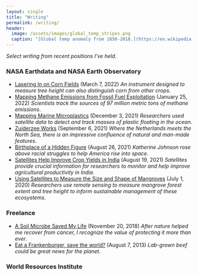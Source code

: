 ```yaml
---
layout: single
title: "Writing"
permalink: /writing/
header:
  image: /assets/images/global_temp_stripes.png
  caption: "[Global temp anomaly from 1850-2018.](https://en.wikipedia.org/wiki/Warming_stripes)"
---
```

*Select writing from recent positions I've held.*

### NASA Earthdata and NASA Earth Observatory
- [Lasering In on Corn Fields](https://earthobservatory.nasa.gov/images/149538/lasering-in-on-corn-fields) (March 7, 2022)
*An instrument designed to measure tree height can also distinguish corn from other crops.*
- [Mapping Methane Emissions from Fossil Fuel Exploitation](https://earthobservatory.nasa.gov/images/149374/mapping-methane-emissions-from-fossil-fuel-exploitation) (January 25, 2022) *Scientists track the sources of 97 million metric tons of methane emissions*.
- [Mapping Marine Microplastics](https://earthobservatory.nasa.gov/images/149163/mapping-marine-microplastics) (December 3, 2021) *Researchers used satellite data to detect and track masses of plastic floating in the ocean*.
- [Zuiderzee Works](https://earthobservatory.nasa.gov/images/148799/zuiderzee-works) (September 6, 2021) *Where the Netherlands meets the North Sea, there is an impressive confluence of natural and man-made features*. 
- [Birthplace of a Hidden Figure](https://earthobservatory.nasa.gov/images/148738/birthplace-of-a-hidden-figure) (August 26, 2021) *Katherine Johnson rose above racial struggles to help America rise into space*.
- [Satellites Help Improve Crop Yields in India](https://earthdata.nasa.gov/learn/articles/crop-yields-india) (August 19, 2021) *Satellites provide crucial information for researchers to monitor and help improve agricultural productivity in India*.
- [Using Satellites to Measure the Size and Shape of Mangroves](https://earthdata.nasa.gov/learn/articles/measuring-mangroves) (July 1, 2020) *Researchers use remote sensing to measure mangrove forest extent and tree height to inform sustainable management of these ecosystems*.

### Freelance
- [A Soil Microbe Saved My Life](https://ensia.com/features/chemotherapy/) (November 20, 2018) *After nature helped me recover from cancer, I recognize the value of protecting it more than ever*.
- [Eat a Frankenburger, save the world?](https://www.politico.com/story/2013/08/eat-a-frankenburger-save-the-world-095299) (August 7, 2013) *Lab-grown beef could be great news for the planet.*

### World Resources Institute




[1]: /assets/documents/Gille_et_al2012.pdf
[2]: /assets/documents/LaCasce_et_al2014.pdf
[3]: /assets/documents/Li_et_al2015.pdf
[4]: /assets/documents/Balwada_et_al2016a.pdf
[5]: /assets/documents/Roach_et_al2016.pdf
[6]: /assets/documents/Balwada_et_al2016b.pdf
[7]: /assets/documents/Roach_et_al2018.pdf
[7repo]: https://github.com/croachutas/Isopycnal_Diffusivity
[8]: /assets/documents/Balwada_et_al2018.pdf
